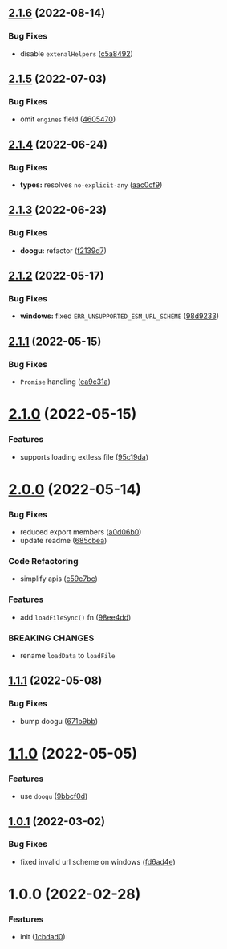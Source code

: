 ## [2.1.6](https://github.com/bent10/loadee/compare/v2.1.5...v2.1.6) (2022-08-14)

### Bug Fixes

- disable `extenalHelpers` ([c5a8492](https://github.com/bent10/loadee/commit/c5a8492907b63668bfa97dd3b0a16d93fdcf9c20))

## [2.1.5](https://github.com/bent10/loadee/compare/v2.1.4...v2.1.5) (2022-07-03)

### Bug Fixes

- omit `engines` field ([4605470](https://github.com/bent10/loadee/commit/4605470a392e6f666cc94617c9360e3ed3fe1795))

## [2.1.4](https://github.com/bent10/loadee/compare/v2.1.3...v2.1.4) (2022-06-24)

### Bug Fixes

- **types:** resolves `no-explicit-any` ([aac0cf9](https://github.com/bent10/loadee/commit/aac0cf98df12487ba30e131cefa28581982da8e9))

## [2.1.3](https://github.com/bent10/loadee/compare/v2.1.2...v2.1.3) (2022-06-23)

### Bug Fixes

- **doogu:** refactor ([f2139d7](https://github.com/bent10/loadee/commit/f2139d79519081b46c59b29411a804eaf9d1b1ea))

## [2.1.2](https://github.com/bent10/loadee/compare/v2.1.1...v2.1.2) (2022-05-17)

### Bug Fixes

- **windows:** fixed `ERR_UNSUPPORTED_ESM_URL_SCHEME` ([98d9233](https://github.com/bent10/loadee/commit/98d92331b6780e9e2adb09ca0c9609f904823dd6))

## [2.1.1](https://github.com/bent10/loadee/compare/v2.1.0...v2.1.1) (2022-05-15)

### Bug Fixes

- `Promise` handling ([ea9c31a](https://github.com/bent10/loadee/commit/ea9c31ab79c2a18244b500b61b5b66180aa4c01c))

# [2.1.0](https://github.com/bent10/loadee/compare/v2.0.0...v2.1.0) (2022-05-15)

### Features

- supports loading extless file ([95c19da](https://github.com/bent10/loadee/commit/95c19da061a9b72ec15336f62e4d5f6d46e74be1))

# [2.0.0](https://github.com/bent10/loadee/compare/v1.1.1...v2.0.0) (2022-05-14)

### Bug Fixes

- reduced export members ([a0d06b0](https://github.com/bent10/loadee/commit/a0d06b074a370a079ccec15e57a15696aff7a5f5))
- update readme ([685cbea](https://github.com/bent10/loadee/commit/685cbeab551f9e044162d3ba9f3477ceebd977e1))

### Code Refactoring

- simplify apis ([c59e7bc](https://github.com/bent10/loadee/commit/c59e7bcc5bb98815474a375e79d58a5aebab6071))

### Features

- add `loadFileSync()` fn ([98ee4dd](https://github.com/bent10/loadee/commit/98ee4dd464e7c49e5405c447ec1318914feaf0ca))

### BREAKING CHANGES

- rename `loadData` to `loadFile`

## [1.1.1](https://github.com/bent10/loadee/compare/v1.1.0...v1.1.1) (2022-05-08)

### Bug Fixes

- bump doogu ([671b9bb](https://github.com/bent10/loadee/commit/671b9bb08b083518f8247d8025ead7ed91a56512))

# [1.1.0](https://github.com/bent10/loadee/compare/v1.0.1...v1.1.0) (2022-05-05)

### Features

- use `doogu` ([9bbcf0d](https://github.com/bent10/loadee/commit/9bbcf0d11ee697ba05c8acfb28ce85488ee95147))

## [1.0.1](https://github.com/bent10/loadee/compare/v1.0.0...v1.0.1) (2022-03-02)

### Bug Fixes

- fixed invalid url scheme on windows ([fd6ad4e](https://github.com/bent10/loadee/commit/fd6ad4e9e33bf33560f27d8c2d45c4b222d5d001))

# 1.0.0 (2022-02-28)

### Features

- init ([1cbdad0](https://github.com/bent10/loadee/commit/1cbdad04ccdeddc09b7ac533e0563eac41e6848e))
